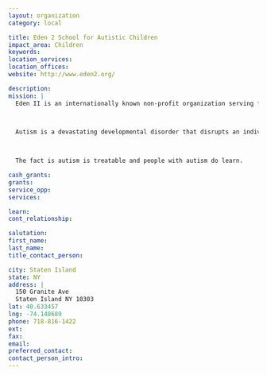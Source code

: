 ```yaml
---
layout: organization
category: local

title: Eden 2 School for Autistic Children
impact_area: Children
keywords: 
location_services: 
location_offices: 
website: http://www.eden2.org/

description: 
mission: |
  Eden II is an internationally known non-profit organization serving families living with autism throughout their lives. Services include school programs for youth, adult day and vocational programs, group homes, extensive family support, and community outreach.

  

  Autism is a devastating developmental disorder that disrupts an individual’s ability to communicate and relate to those around them. The incidence of autism continues to increase at an alarming rate. Today, one child in every 100 born has some form of the disorder. For families of people with autism, Eden II’s programs are a lifeline and a source of hope. Many call it a place of miracles.

  

  The fact is autism is treatable and people with autism do learn.

cash_grants: 
grants: 
service_opp: 
services: 

learn: 
cont_relationship: 

salutation: 
first_name: 
last_name: 
title_contact_person: 

city: Staten Island
state: NY
address: |
  150 Granite Ave     
  Staten Island NY 10303
lat: 40.633457
lng: -74.148689
phone: 718-816-1422
ext: 
fax: 
email: 
preferred_contact: 
contact_person_intro: 
---
```

